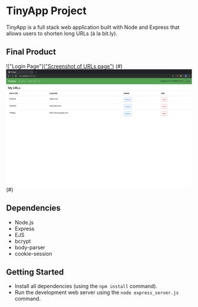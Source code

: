 # TinyApp Project

TinyApp is a full stack web application built with Node and Express that allows users to shorten long URLs (à la bit.ly).

## Final Product

!["Login Page"](["Screenshot of URLs page"](https://github.com/lighthouse-labs/tinyapp/blob/master/docs/urls-page.png)) (#)
!["My URLs"](https://github.com/Azzycodes/tinyapp-/blob/master/docs/urls-page.png?raw=true) (#)

## Dependencies

- Node.js
- Express
- EJS
- bcrypt
- body-parser
- cookie-session

## Getting Started

- Install all dependencies (using the `npm install` command).
- Run the development web server using the `node express_server.js` command.